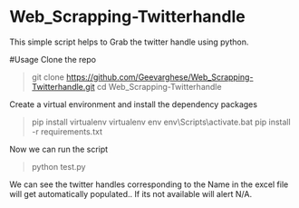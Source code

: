 # Web_Scrapping-Twitterhandle
This simple script helps to Grab the twitter handle using python.

#Usage
Clone the repo 
>git clone https://github.com/Geevarghese/Web_Scrapping-Twitterhandle.git
>cd Web_Scrapping-Twitterhandle

Create a virtual environment and install the dependency packages
>pip install virtualenv
>virtualenv env
>env\Scripts\activate.bat
>pip install -r requirements.txt

Now we can run the script
>python test.py

We can see the twitter handles corresponding to the Name in the excel file will get automatically populated.. If its not available will alert N/A.
